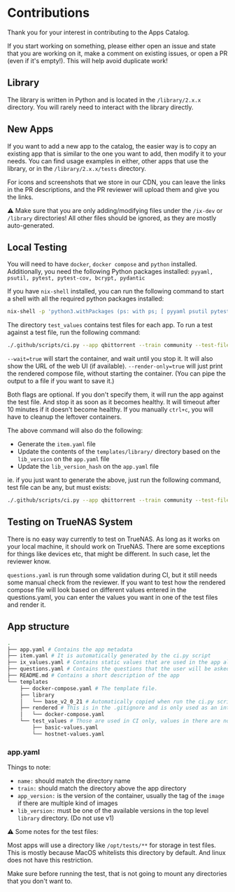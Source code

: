 # Contributions

Thank you for your interest in contributing to the Apps Catalog.

If you start working on something, please either open an issue and state that you are working on it,
make a comment on existing issues, or open a PR (even if it's empty!). This will help avoid
duplicate work!

## Library

The library is written in Python and is located in the `/library/2.x.x` directory.
You will rarely need to interact with the library directly.

## New Apps

If you want to add a new app to the catalog, the easier way is
to copy an existing app that is similar to the one you want to add,
then modify it to your needs. You can find usage examples in either,
other apps that use the library, or in the `/library/2.x.x/tests` directory.

For icons and screenshots that we store in our CDN, you can leave the links
in the PR descriptions, and the PR reviewer will upload them and give you the links.

⚠️ Make sure that you are only adding/modifying files under the `/ix-dev` or `/library` directories!
All other files should be ignored, as they are mostly auto-generated.

## Local Testing

You will need to have `docker`, `docker compose` and `python` installed.
Additionally, you need the following Python packages installed:
`pyyaml, psutil, pytest, pytest-cov, bcrypt, pydantic`

If you have `nix-shell` installed, you can run the following command to
start a shell with all the required python packages installed:

```bash
nix-shell -p 'python3.withPackages (ps: with ps; [ pyyaml psutil pytest pytest-cov bcrypt pydantic ])'
```

The directory `test_values` contains test files for each app.
To run a test against a test file, run the following command:

```bash
./.github/scripts/ci.py --app qbittorrent --train community --test-file basic-values.yaml --wait=true
```

`--wait=true` will start the container, and wait until you stop it. It will also show the URL of the web UI (if available).
`--render-only=true` will just print the rendered compose file, without starting the container. (You can pipe the output to a file if you want to save it.)

Both flags are optional. If you don't specify them, it will run the app against the test file.
And stop it as soon as it becomes healthy. It will timeout after 10 minutes if it doesn't become healthy.
If you manually `ctrl+c`, you will have to cleanup the leftover containers.

The above command will also do the following:

- Generate the `item.yaml` file
- Update the contents of the `templates/library/` directory based on the `lib_version` on the `app.yaml` file
- Update the `lib_version_hash` on the `app.yaml` file

ie. if you just want to generate the above, just run the following command, test file can be any, but must exists:

```bash
./.github/scripts/ci.py --app qbittorrent --train community --test-file basic-values.yaml --render-only=true
```

## Testing on TrueNAS System

There is no easy way currently to test on TrueNAS.
As long as it works on your local machine, it should work on TrueNAS.
There are some exceptions for things like devices etc, that might be different.
In such case, let the reviewer know.

`questions.yaml` is run through some validation during CI, but it still needs some manual check from the reviewer.
If you want to test how the rendered compose file will look based on different values entered in the questions.yaml,
you can enter the values you want in one of the test files and render it.

## App structure

```sh
.
├── app.yaml # Contains the app metadata
├── item.yaml # It is automatically generated by the ci.py script
├── ix_values.yaml # Contains static values that are used in the app always
├── questions.yaml # Contains the questions that the user will be asked when deploying the app
├── README.md # Contains a short description of the app
└── templates
    ├── docker-compose.yaml # The template file.
    ├── library
    │   └── base_v2_0_21 # Automatically copied when run the ci.py script based on the lib_version on the app.yaml file
    ├── rendered # This is in the .gitignore and is only used as an intermediate step to deploy the app
    │   └── docker-compose.yaml
    └── test_values # Those are used in CI only, values in there are not used when deploying the app
        ├── basic-values.yaml
        └── hostnet-values.yaml
```

### app.yaml

Things to note:

- `name:` should match the directory name
- `train:` should match the directory above the app directory
- `app_version:` is the version of the container, usually the tag of the `image` if there are multiple kind of images
- `lib_version:` must be one of the available versions in the top level `library` directory. (Do not use v1)

⚠️ Some notes for the test files:

Most apps will use a directory like `/opt/tests/**` for storage in test files.
This is mostly because MacOS whitelists this directory by default. And linux does not have this restriction.

Make sure before running the test, that is not going to mount any directories that you don't want to.
